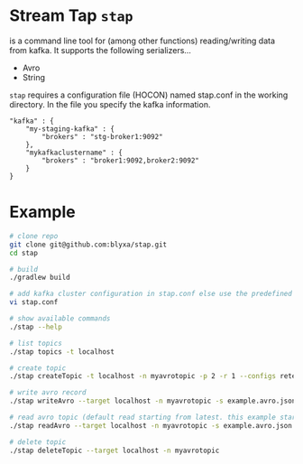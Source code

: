 # Stream Tap `stap`

is a command line tool for (among other functions) reading/writing data from kafka. It supports the following serializers...
* Avro
* String

`stap` requires a configuration file (HOCON) named stap.conf in the working directory. In the file you specify the kafka information.

```
"kafka" : {
    "my-staging-kafka" : {
        "brokers" : "stg-broker1:9092"
    },
    "mykafkaclustername" : {
        "brokers" : "broker1:9092,broker2:9092"
    }
}
```

# Example
```bash
# clone repo
git clone git@github.com:blyxa/stap.git
cd stap

# build
./gradlew build

# add kafka cluster configuration in stap.conf else use the predefined localhost.
vi stap.conf

# show available commands
./stap --help

# list topics
./stap topics -t localhost

# create topic
./stap createTopic -t localhost -n myavrotopic -p 2 -r 1 --configs retention.ms=40000,retention.bytes=30000

# write avro record
./stap writeAvro --target localhost -n myavrotopic -s example.avro.json -k mykey -v '{ "name" : "myname", "year":{"int": 1991}, "color":null }'

# read avro topic (default read starting from latest. this example start from oldest)
./stap readAvro --target localhost -n myavrotopic -s example.avro.json -p false

# delete topic
./stap deleteTopic --target localhost -n myavrotopic
```